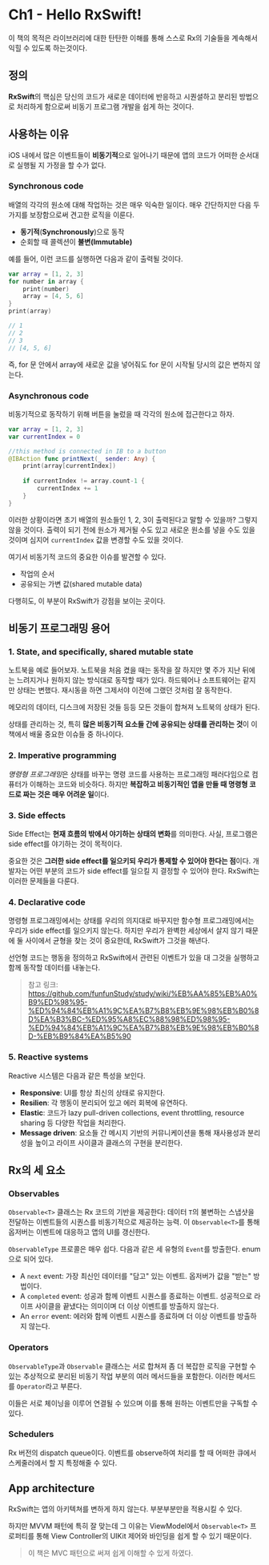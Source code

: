 # Ch1 - Hello RxSwift!
이 책의 목적은 라이브러리에 대한 탄탄한 이해를 통해 스스로 Rx의 기술들을 계속해서 익힐 수 있도록 하는것이다.

## 정의
**RxSwift**의 핵심은 당신의 코드가 새로운 데이터에 반응하고 시퀀셜하고 분리된 방법으로 처리하게 함으로써 비동기 프로그램 개발을 쉽게 하는 것이다.

## 사용하는 이유
iOS 내에서 많은 이벤트들이 **비동기적**으로 일어나기 때문에 앱의 코드가 어떠한 순서대로 실행될 지 가정을 할 수가 없다.

### Synchronous code
배열의 각각의 원소에 대해 작업하는 것은 매우 익숙한 일이다. 매우 간단하지만 다음 두 가지를 보장함으로써 견고한 로직을 이룬다.
- **동기적**(**Synchronously**)으로 동작
- 순회할 때 콜렉션이 **불변(Immutable)**

예를 들어, 이런 코드를 실행하면 다음과 같이 출력될 것이다.
``` Swift
var array = [1, 2, 3]
for number in array {
    print(number)
    array = [4, 5, 6]
}
print(array)

// 1
// 2
// 3
// [4, 5, 6]
```

즉, for 문 안에서 array에 새로운 값을 넣어줘도 for 문이 시작될 당시의 값은 변하지 않는다.

### Asynchronous code
비동기적으로 동작하기 위해 버튼을 눌렀을 때 각각의 원소에 접근한다고 하자.

``` Swift
var array = [1, 2, 3]
var currentIndex = 0

//this method is connected in IB to a button
@IBAction func printNext(_ sender: Any) {
    print(array[currentIndex])
  
    if currentIndex != array.count-1 {
        currentIndex += 1
    }
}
```
이러한 상황이라면 초기 배열의 원소들인 1, 2, 3이 출력된다고 말할 수 있을까? 그렇지 않을 것이다. 출력이 되기 전에 원소가 제거될 수도 있고 새로운 원소를 넣을 수도 있을 것이며 심지어 `currentIndex` 값을 변경할 수도 있을 것이다.

여기서 비동기적 코드의 중요한 이슈를 발견할 수 있다.
- 작업의 순서
- 공유되는 가변 값(shared mutable data)
  
다행히도, 이 부분이 RxSwift가 강점을 보이는 곳이다.

## 비동기 프로그래밍 용어

### 1. State, and specifically, shared mutable state
노트북을 예로 들어보자. 노트북을 처음 켰을 때는 동작을 잘 하지만 몇 주가 지난 뒤에는 느려지거나 원하지 않는 방식대로 동작할 때가 있다. 하드웨어나 소프트웨어는 같지만 상태는 변했다. 재시동을 하면 그제서야 이전에 그랬던 것처럼 잘 동작한다.

메모리의 데이터, 디스크에 저장된 것들 등등 모든 것들이 합쳐져 노트북의 상태가 된다.

상태를 관리하는 것, 특히 **많은 비동기적 요소들 간에 공유되는 상태를 관리하는 것**이 이 책에서 배울 중요한 이슈들 중 하나이다.

### 2. Imperative programming
*명령형 프로그래밍*은 상태를 바꾸는 명령 코드를 사용하는 프로그래밍 패러다임으로 컴퓨터가 이해하는 코드와 비슷하다. 하지만 **복잡하고 비동기적인 앱을 만들 때 명령형 코드로 짜는 것은 매우 어려운 일**이다.

### 3. Side effects
Side Effect는 **현재 흐름의 밖에서 야기하는 상태의 변화**를 의미한다. 사실, 프로그램은 side effect를 야기하는 것이 목적이다.

중요한 것은 **그러한 side effect를 일으키되 우리가 통제할 수 있어야 한다는 점**이다. 개발자는 어떤 부분의 코드가 side effect를 일으킬 지 결정할 수 있어야 한다. RxSwift는 이러한 문제들을 다룬다.

### 4. Declarative code
명령형 프로그래밍에서는 상태를 우리의 의지대로 바꾸지만 함수형 프로그래밍에서는 우리가 side effect를 일으키지 않는다. 하지만 우리가 완벽한 세상에서 살지 않기 때문에 둘 사이에서 균형을 찾는 것이 중요한데, RxSwift가 그것을 해낸다.

선언형 코드는 행동을 정의하고 RxSwift에서 관련된 이벤트가 있을 대 그것을 실행하고 함께 동작할 데이터를 내놓는다.

> 참고 링크: https://github.com/funfunStudy/study/wiki/%EB%AA%85%EB%A0%B9%ED%98%95-%ED%94%84%EB%A1%9C%EA%B7%B8%EB%9E%98%EB%B0%8D%EA%B3%BC-%ED%95%A8%EC%88%98%ED%98%95-%ED%94%84%EB%A1%9C%EA%B7%B8%EB%9E%98%EB%B0%8D-%EB%B9%84%EA%B5%90

### 5. Reactive systems
Reactive 시스템은 다음과 같은 특성을 보인다.
- **Responsive**: UI를 항상 최신의 상태로 유지한다.
- **Resilien**: 각 행동이 분리되어 있고 에러 회복에 유연하다.
- **Elastic**: 코드가 lazy pull-driven collections, event throttling, resource sharing 등 다양한 작업을 처리한다.
- **Message driven**: 요소들 간 메시지 기반의 커뮤니케이션을 통해 재사용성과 분리성을 높이고 라이프 사이클과 클래스의 구현을 분리한다.

## Rx의 세 요소

### Observables
`Observable<T>` 클래스는 Rx 코드의 기반을 제공한다: 데이터 `T`의 불변하는 스냅샷을 전달하는 이벤트들의 시퀀스를 비동기적으로 제공하는 능력. 이 `Observable<T>`를 통해 옵저버는 이벤트에 대응하고 앱의 UI를 갱신한다.

`ObservableType` 프로콜은 매우 쉽다. 다음과 같은 세 유형의 `Event`를 방출한다. enum으로 되어 있다.
- A `next` event: 가장 최신인 데이터를 "담고" 있는 이벤트. 옵저버가 값을 "받는" 방법이다.
- A `completed` event: 성공과 함께 이벤트 시퀀스를 종료하는 이벤트. 성공적으로 라이프 사이클을 끝냈다는 의미이며 더 이상 이벤트를 방출하지 않는다.
- An `error` event: 에러와 함께 이벤트 시퀀스를 종료하며 더 이상 이벤트를 방출하지 않는다.

### Operators
`ObservableType`과 `Observable` 클래스는 서로 합쳐져 좀 더 복잡한 로직을 구현할 수 있는 추상적으로 분리된 비동기 작업 부분의 여러 메서드들을 포함한다. 이러한 메서드를 `Operator`라고 부른다.

이들은 서로 체이닝을 이루어 연결될 수 있으며 이를 통해 원하는 이벤트만을 구독할 수 있다.

### Schedulers
Rx 버전의 dispatch queue이다. 이벤트를 observe하여 처리를 할 때 어떠한 큐에서 스케줄러에서 할 지 특정해줄 수 있다.

## App architecture
RxSwift는 앱의 아키텍쳐를 변하게 하지 않는다. 부분부분만을 적용시킬 수 있다.

하지만 MVVM 패턴에 특히 잘 맞는데 그 이유는 ViewModel에서 `Observable<T>` 프로퍼티를 통해 View Controller의 UIKit 제어와 바인딩을 쉽게 할 수 있기 때문이다.

> 이 책은 MVC 패턴으로 써져 쉽게 이해할 수 있게 하였다.